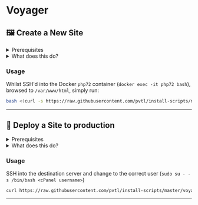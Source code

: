 # Voyager

## 🖼 Create a New Site

<details><summary>Prerequisites</summary>
<p>

- Unix
- Git
- Node & NPM
- PHP >= 7.1.3
- Composer
- Ideally using the [Pivotal Docker Dev environment](https://github.com/pvtl/docker-dev)

</p></details>

<details><summary>What does this do?</summary>

<p>

Installs a fresh version of Voyager with the following:

- Creates a new database for the install
- A randomly generated admin username and password
- A set of default modules
    - [Front-end](https://github.com/pvtl/voyager-frontend)
    - [Pages](https://github.com/pvtl/voyager-pages)
    - [Page Blocks](https://github.com/pvtl/voyager-page-blocks)
    - [Forms](https://github.com/pvtl/voyager-forms)
    - [Blog](https://github.com/pvtl/voyager-posts)
- A `README.md` with nice usage instructions
- A pre-configured `.gitignore`
- Some basic Voyager config:
    - Timezone set to Brisbane

</p></details>

### Usage

Whilst SSH'd into the Docker `php72` container (`docker exec -it php72 bash`), browsed to `/var/www/html`, simply run:

```bash
bash <(curl -s https://raw.githubusercontent.com/pvtl/install-scripts/master/voyager/create.sh -L)
```

---

## 🚀 Deploy a Site to production

<details><summary>Prerequisites</summary>
<p>

- Unix
- Git
- PHP
- MySQL
- Composer
- Access to `https://bitbucket.org/pvtl/deploy-script.git`
- Access to the Git repo you're wanting to clone
- The domain name you'll be using for the site, must be live and propagated (i.e. for the script to be able to reach it via a CURL request). To get around this, you could either:
    - Add the domain to the *server's* host file (eg. `127.0.0.1 example.com`)
    - Point another 'disposable' (eg. `justfordeploy.pvtl.io`) domain to it for setup, then once deployed, change the domain name in `deploy.json` and `.env`


</p></details>

<details><summary>What does this do?</summary>

<p>

In the past, deploying a Voyager site typically requires:

1. Finding, downloading, connecting to FTP, uploading, configuring `deploy.php` and the `deploy.json` config
1. Next, through the browser, filling out/submitting deploy.php
1. Next `Stage & deploy`
1. Next, through FTP, create, upload, configure a `.env` (and go to another site to generate WP Secrets custom to this site)
1. Next, through FTP, create, upload, configure a `.htaccess` for password protecting the directory

This script does all of the above with a single command:

- In a single place, provides step-by-step prompts for the required information
- Grabs the `deploy.php` script from Git (placing it on the server)
- Grabs the `deploy.laravel.json` (placing it on the server)
- Automatically (using user input) sets up the deploy script & deploys
- Configures Voyager:
    - Database credentials and URL
    - Generates secrets
- Sorts out file ownership

</p></details>

### Usage

SSH into the destination server and change to the correct user (`sudo su - -s /bin/bash <cPanel username>`)

```bash
curl https://raw.githubusercontent.com/pvtl/install-scripts/master/voyager/deploy.sh --output voyager-deploy.sh && bash voyager-deploy.sh && rm voyager-deploy.sh
```

---
